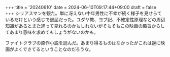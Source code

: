 +++
title = '20240610'
date = 2024-06-10T09:17:44+09:00
draft = false
+++
シリアスマンを観た。単に冴えない中年男性に不幸が続く様子を見せらているだけという感じで退屈だった。ユダヤ教、ヨブ記、不確定性原理などの周辺知識があるとまた違って見れるのかもしれないがそもそもこの映画の趣旨からしてあまり意味を求めてもしょうがないのかも。  

ファイトクラブの原作小説を読んだ。あまり得るものはなかったがこれは逆に映画がよくできてるということなのだろうな。